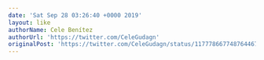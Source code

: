 ```yaml
---
date: 'Sat Sep 28 03:26:40 +0000 2019'
layout: like
authorName: Cele Benítez
authorUrl: 'https://twitter.com/CeleGudagn'
originalPost: 'https://twitter.com/CeleGudagn/status/1177786677487644672'
---
```

